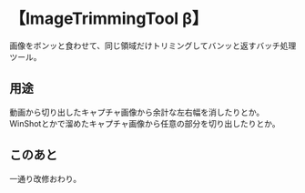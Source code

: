 # 【ImageTrimmingTool β】

画像をボンッと食わせて、同じ領域だけトリミングしてバンッと返すバッチ処理ツール。

## 用途

動画から切り出したキャプチャ画像から余計な左右幅を消したりとか。  
WinShotとかで溜めたキャプチャ画像から任意の部分を切り出したりとか。

## このあと

一通り改修おわり。
